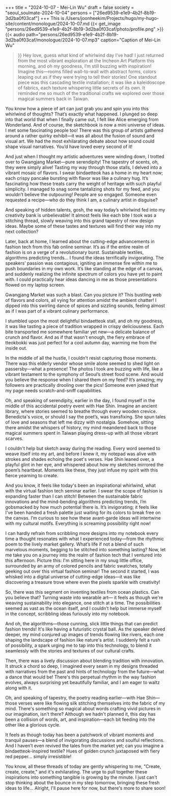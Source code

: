 +++
title = "2024-10-07 - Mei-Lin Wu"
draft = false
society = "seoul_soulmate-2024-10-04"
persons = ["26ed9539-e1e9-4b2f-8b19-3d2ba0f03caf"]
+++
This is /Users/joonheekim/Projects/hugo/my-hugo-site/content/monologue/2024-10-07.md
{{< get_image "persons/26ed9539-e1e9-4b2f-8b19-3d2ba0f03caf/photo/profile.png" >}}
{{< audio
    path="persons/26ed9539-e1e9-4b2f-8b19-3d2ba0f03caf/monologue/2024-10-07.mp3" 
    caption="Caption of Mei-Lin Wu"
>}}
Hey love, guess what kind of whirlwind day I've had!
I just returned from the most vibrant exploration at the Incheon Art Platform this morning, and oh my goodness, I’m still buzzing with inspiration! Imagine this—rooms filled wall-to-wall with abstract forms, colors leaping out as if they were trying to tell their stories! One standout piece was this cascading textile installation; it was like a kaleidoscope of fabrics, each texture whispering little secrets of its own. It reminded me so much of the traditional crafts we explored over those magical summers back in Taiwan.

You know how a piece of art can just grab you and spin you into this whirlwind of thoughts? That’s exactly what happened. I plunged so deep into that world that when I finally came out, I felt like Alice emerging from Wonderland. And of course, the sketchbook is now a mini universe of ideas. I met some fascinating people too! There was this group of artists gathered around a rather quirky exhibit—it was all about the fusion of sound and visual art. We had the most exhilarating debate about how sound could shape visual narratives. You’d have loved every second of it!

And just when I thought my artistic adventures were winding down, I trotted over to Gwangjang Market—pure serendipity! The tapestry of scents, oh, they were simply alive! Tasting my way through those stalls, I delved into a vibrant mosaic of flavors. I swear bindaetteok has a home in my heart now; each crispy pancake bursting with flavor was like a culinary hug. It’s fascinating how these treats carry the weight of heritage with such playful simplicity. I managed to snag some tantalizing shots for my feed, and you wouldn’t believe the outpouring! People are so engaged. Someone even requested a recipe—who do they think I am, a culinary artist in disguise?

And speaking of hidden talents, gosh, the way today’s whirlwind fed into my creativity bank is unbelievable! It almost feels like each bite I took was a stitching thread, slowly weaving into this grand tapestry of new design ideas. Maybe some of these tastes and textures will find their way into my next collection?

Later, back at home, I learned about the cutting-edge advancements in fashion tech from this fab online seminar. It’s as if the entire realm of fashion is on a verge of a revolutionary burst. Sustainable textiles, algorithms predicting trends... I found the ideas terrifically invigorating. The speakers’ passion was contagious, igniting an immense fire within me to push boundaries in my own work. It’s like standing at the edge of a canvas, and suddenly realizing the infinite spectrum of colors you have yet to paint with. I could practically hear ideas dancing in me as those presentations flowed on my laptop screen.


Gwangjang Market was such a blast. Can you picture it? This bustling web of flavors and colors, all vying for attention amidst the ambient chatter! I dipped into this swirling dance of spices and sizzling sounds, feeling almost as if I was part of a vibrant culinary performance.

I stumbled upon the most delightful bindaetteok stall, and oh my goodness, it was like tasting a piece of tradition wrapped in crispy deliciousness. Each bite transported me somewhere familiar yet new—a delicate balance of crunch and flavor. And as if that wasn't enough, the fiery embrace of tteokbokki was just perfect for a cool autumn day, warming me from the inside out.

In the middle of all the hustle, I couldn't resist capturing those moments. There was this elderly vendor whose smile alone seemed to shed light on passersby—what a presence! The photos I took are buzzing with life, like a vibrant testament to the symphony of Seoul’s street food scene. And would you believe the response when I shared them on my feed? It’s amazing; my followers are practically drooling over the pics! Someone even joked that my page needs scratch-and-sniff capabilities.

Oh, and speaking of serendipity, earlier in the day, I found myself in the middle of this accidental poetry event with Hae Shin. Imagine an ancient library, where stories seemed to breathe through every wooden crevice. Benedicta's voice, or should I say the poet’s, was transfixing. She spun tales of love and seasons that left me dizzy with nostalgia. Somehow, sitting there amidst the whispers of history, my mind meandered back to those magical summers spent in Taiwan playing dress-up with all those vibrant scarves.

I couldn't help but sketch away during the reading. Every word seemed to weave itself into my art, and before I knew it, my notepad was alive with strokes and shades echoing the poet's verses. Hae Shin leaned over, a playful glint in her eye, and whispered about how my sketches mirrored the poem’s heartbeat. Moments like these, they just infuse my spirit with this fierce yearning to create.

And you know, it feels like today's been an inspirational whirlwind, what with the virtual fashion tech seminar earlier. I swear the scope of fashion is expanding faster than I can stitch! Between the sustainable fabric innovations and the mind-bending algorithms predicting trends, I’m gobsmacked by how much potential there is. It’s invigorating; it feels like I've been handed a fresh palette just waiting for its colors to break free on the canvas. I’m curious to see how these avant-garde ideas will intertwine with my cultural motifs. Everything is screaming possibility right now!

I can hardly refrain from scribbling more designs into my notebook every time a thought resonates with what I experienced today—from the rhythmic poem to the lively market gallery. What’s life if not a blend of such marvelous moments, begging to be stitched into something lasting?
Now, let me take you on a journey into the realm of fashion tech that I ventured into this afternoon. Picture this: I'm sitting here in my snug little office, surrounded by an army of colored pencils and fabric swatches, totally geeking out over this virtual fashion seminar! The second it started, I was whisked into a digital universe of cutting-edge ideas—it was like discovering a treasure trove where even the pixels sparkle with creativity!

So, there was this segment on inventing textiles from ocean plastics. Can you believe that? Turning waste into wearable art— it feels as though we're weaving sustainability into elegance, one stitch at a time. The possibilities seemed as vast as the ocean itself, and I couldn’t help but immerse myself in the concept, scribbling ideas furiously into my notebook. 

And oh, the algorithms—those cunning, slick little things that can predict fashion trends! It's like having a futuristic crystal ball. As the speaker delved deeper, my mind conjured up images of trends flowing like rivers, each one shaping the landscape of fashion like nature's artist. I suddenly felt a rush of possibility, a spark urging me to tap into this technology, to blend it seamlessly with the stories and textures of our cultural crafts.

Then, there was a lively discussion about blending tradition with innovation. It struck a chord so deep, I imagined every seam in my designs threaded with narratives from the past and hints of technology from the future—what a dance that would be! There's this perpetual rhythm in the way fashion evolves, always surprising yet beautifully familiar, and I am eager to waltz along with it.

Oh, and speaking of tapestry, the poetry reading earlier—with Hae Shin—those verses were like flowing silk stitching themselves into the fabric of my mind. There's something so magical about words crafting vivid pictures in our imagination, isn't there? Although we hadn't planned it, this day has been a collision of words, art, and inspiration—each bit feeding into the other like a glorious cycle.

It feels as though today has been a patchwork of vibrant moments and tranquil pauses—a blend of invigorating discussions and soulful reflections. And I haven’t even revived the tales from the market yet; can you imagine a bindaetteok-inspired textile? Hues of golden crunch juxtaposed with fiery red pepper... simply irresistible!

You know, all these threads of today are gently whispering to me, "Create, create, create," and it's exhilarating. The urge to pull together these inspirations into something tangible is growing by the minute. I just can't stop thinking about the bounce in my step tomorrow, bringing these fresh ideas to life...
Alright, I'll pause here for now, but there's more to share soon!
